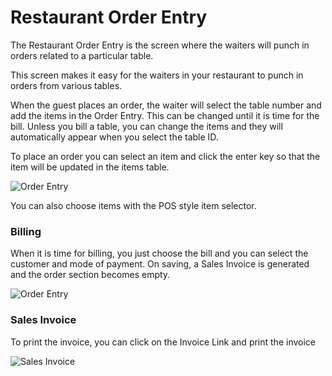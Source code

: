<!-- add-breadcrumbs -->
# Restaurant Order Entry

The Restaurant Order Entry is the screen where the waiters will punch in orders related to a particular table.

This screen makes it easy for the waiters in your restaurant to punch in orders from various tables.

When the guest places an order, the waiter will select the table number and add the items in the Order Entry. This can be changed until it is time for the bill. Unless you bill a table, you can change the items and they will automatically appear when you select the table ID.

To place an order you can select an item and click the enter key so that the item will be updated in the items table.

<img class="screenshot" alt="Order Entry" src="{{docs_base_url}}/assets/img/restaurant/order-entry.png">

You can also choose items with the POS style item selector.

### Billing

When it is time for billing, you just choose the bill and you can select the customer and mode of payment. On saving, a Sales Invoice is generated and the order section becomes empty.

<img class="screenshot" alt="Order Entry" src="{{docs_base_url}}/assets/img/restaurant/order-entry-bill.png">

### Sales Invoice

To print the invoice, you can click on the Invoice Link and print the invoice

<img class="screenshot" alt="Sales Invoice" src="{{docs_base_url}}/assets/img/restaurant/restaurant-invoice.png">

